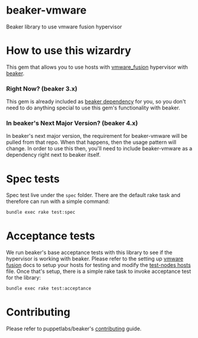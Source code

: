 # beaker-vmware

Beaker library to use vmware fusion hypervisor

# How to use this wizardry

This gem that allows you to use hosts with [vmware_fusion](vmware_fusion.md) hypervisor with [beaker](https://github.com/puppetlabs/beaker). 

### Right Now? (beaker 3.x)

This gem is already included as [beaker dependency](https://github.com/puppetlabs/beaker/blob/master/beaker.gemspec) for you, so you don't need to do anything special to use this gem's functionality with beaker.

### In beaker's Next Major Version? (beaker 4.x)

In beaker's next major version, the requirement for beaker-vmware will be pulled
from that repo. When that happens, then the usage pattern will change. In order
to use this then, you'll need to include beaker-vmware as a dependency right
next to beaker itself.

# Spec tests

Spec test live under the `spec` folder. There are the default rake task and therefore can run with a simple command:
```bash
bundle exec rake test:spec
```

# Acceptance tests

We run beaker's base acceptance tests with this library to see if the hypervisor is working with beaker. Please refer to the setting up [vmware fusion](vmware_fusion.md) docs to setup your hosts for testing and modify the [test-nodes hosts](acceptance/config/nodes/test-nodes.yml) file. Once that's setup, there is a simple rake task to invoke acceptance test for the library:
```bash
bundle exec rake test:acceptance
```

# Contributing

Please refer to puppetlabs/beaker's [contributing](https://github.com/puppetlabs/beaker/blob/master/CONTRIBUTING.md) guide.
